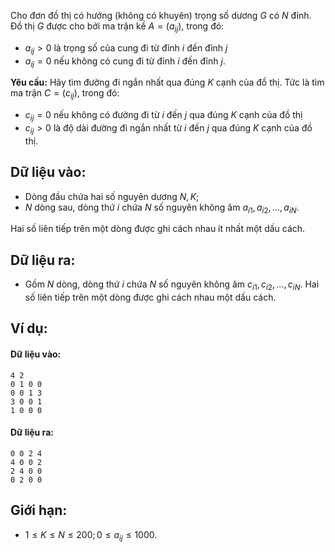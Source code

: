 Cho đơn đồ thị có hướng (không có khuyên) trọng số dương $G$ có $N$ đỉnh. Đồ thị $G$ được cho bởi ma trận kề $A = (a_{ij})$, trong đó:
- $a_{ij} > 0$ là trọng số của cung đi từ đỉnh $i$ đến đỉnh $j$
- $a_{ij} = 0$ nếu không có cung đi từ đỉnh $i$ đến đỉnh $j$.

**Yêu cầu:** Hãy tìm đường đi ngắn nhất qua đúng $K$ cạnh của đồ thị. Tức là tìm ma trận $C = (c_{ij})$, trong đó:

- $c_{ij} = 0$ nếu không có đường đi từ $i$ đến $j$ qua đúng $K$ cạnh của đồ thị
- $c_{ij} > 0$ là độ dài đường đi ngắn nhất từ $i$ đến $j$ qua đúng $K$ cạnh của đồ thị.

## Dữ liệu vào:
- Dòng đầu chứa hai số nguyên dương $N, K$;
- $N$ dòng sau, dòng thứ $i$ chứa $N$ số nguyên không âm $a_{i1}, a_{i2}, …, a_{iN}$.

Hai số liên tiếp trên một dòng được ghi cách nhau ít nhất một dấu cách.

## Dữ liệu ra:
- Gồm $N$ dòng, dòng thứ $i$ chứa $N$ số nguyên không âm $c_{i1}, c_{i2}, …, c_{iN}$. Hai số liên tiếp trên một dòng được ghi cách nhau một dấu cách.

## Ví dụ:
#### Dữ liệu vào:
```
4 2
0 1 0 0
0 0 1 3
3 0 0 1
1 0 0 0
```

#### Dữ liệu ra:
```
0 0 2 4
4 0 0 2
2 4 0 0
0 2 0 0
```

## Giới hạn:
- $1 ≤ K ≤ N ≤ 200; 0 ≤ a_{ij} ≤ 1000$.